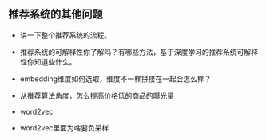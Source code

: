 ## 推荐系统的其他问题

* 讲一下整个推荐系统的流程。
* 推荐系统的可解释性你了解吗？有哪些方法，基于深度学习的推荐系统可解释性你知道些什么。
* embedding维度如何选取，维度不一样拼接在一起会怎么样？
* 从推荐算法角度，怎么提高价格低的商品的曝光量



* word2vec
* word2vec里面为啥要负采样